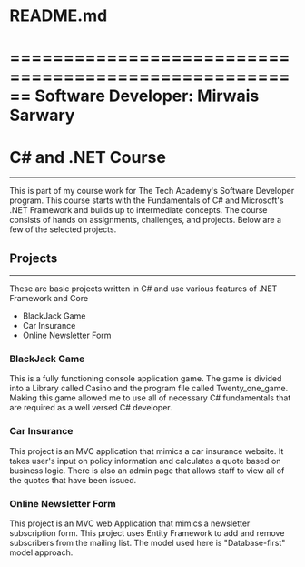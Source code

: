 # README.md
======================================================
Software Developer: Mirwais Sarwary
======================================================


# C# and .NET Course
------------------------------------------------------
This is part of my course work for The Tech Academy's Software Developer
program.  This course starts with the Fundamentals of C# and Microsoft's .NET Framework and builds up to intermediate concepts. The course consists of hands on assignments, challenges, and projects.  Below are a few of the selected projects.

## Projects
--------------------------------------------------------
These are basic projects written in C# and use various features of .NET Framework and Core

* BlackJack Game
* Car Insurance
* Online Newsletter Form

### BlackJack Game
This is a fully functioning console application game. The game is divided into a Library called Casino and the program file called Twenty_one_game. Making this game allowed me to use all of necessary C# fundamentals that are required as a well versed C# developer.

### Car Insurance
This project is an MVC application that mimics a car insurance website.  It takes user's input on policy information and calculates a quote based on business logic.  There is also an admin page that allows staff to view all of the quotes that have been issued.

### Online Newsletter Form
This project is an MVC web Application that mimics a newsletter subscription form. This project uses Entity Framework to add and remove subscribers from the mailing list. The model used here is "Database-first" model approach.

